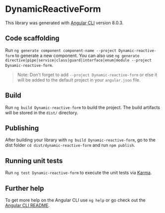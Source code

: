 # DynamicReactiveForm

This library was generated with [Angular CLI](https://github.com/angular/angular-cli) version 8.0.3.

## Code scaffolding

Run `ng generate component component-name --project Dynamic-reactive-form` to generate a new component. You can also use `ng generate directive|pipe|service|class|guard|interface|enum|module --project Dynamic-reactive-form`.
> Note: Don't forget to add `--project Dynamic-reactive-form` or else it will be added to the default project in your `angular.json` file. 

## Build

Run `ng build Dynamic-reactive-form` to build the project. The build artifacts will be stored in the `dist/` directory.

## Publishing

After building your library with `ng build Dynamic-reactive-form`, go to the dist folder `cd dist/dynamic-reactive-form` and run `npm publish`.

## Running unit tests

Run `ng test Dynamic-reactive-form` to execute the unit tests via [Karma](https://karma-runner.github.io).

## Further help

To get more help on the Angular CLI use `ng help` or go check out the [Angular CLI README](https://github.com/angular/angular-cli/blob/master/README.md).
